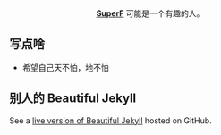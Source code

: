 <center><a href="http://loveflycforever.github.io/"><b>SuperF</b></a> 可能是一个有趣的人。</center>

## 写点啥
* 希望自己天不怕，地不怕

## 别人的 Beautiful Jekyll

See a [live version of Beautiful Jekyll](https://github.com/daattali/beautiful-jekyll) hosted on GitHub.
